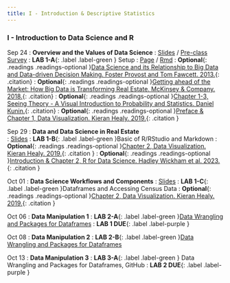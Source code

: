 ```yaml
---
title: I - Introduction & Descriptive Statistics
---
```


<h3 style="font-weight: bold;">I - Introduction to Data Science and R</h3>


Sep 24
: **Overview and the Values of Data Science**
  : [Slides](#) / [Pre-class Survey](https://forms.gle/Q2VwKdNQ2he7TzVg9)
: **LAB 1-A**{: .label .label-green } Setup
  : [Page](/labs/lab-01) / [Rmd](/labs/lab-01.Rmd)
: **Optional**{: .readings .readings-optional }[Data Science and its Relationship to Big Data and Data-driven Decision Making. Foster Provost and Tom Fawcett. 2013.](https://www.liebertpub.com/doi/full/10.1089/big.2013.1508){: .citation}
: **Optional**{: .readings .readings-optional }[Getting ahead of the Market: How Big Data is Transforming Real Estate. McKinsey & Company. 2018.](https://www.mckinsey.com/~/media/McKinsey/Industries/Capital%20Projects%20and%20Infrastructure/Our%20Insights/Getting%20ahead%20of%20the%20market%20How%20big%20data%20is%20transforming%20real%20estate/Getting-ahead-of-the-market-How-big-data-is-transforming-real-estate.pdf){: .citation}
: **Optional**{: .readings .readings-optional }[Chapter 1-3, Seeing Theory - A Visual Introduction to Probability and Statistics. Daniel Kunin.](https://seeing-theory.brown.edu){: .citation}
: **Optional**{: .readings .readings-optional }[Preface & Chapter 1, Data Visualization. Kieran Healy. 2019.](https://staff.washington.edu/yohaoyu/data-analytics-visualization/Data-Visualization-A-Practical-Introduction.pdf){: .citation }


Sep 29
: **Data and Data Science in Real Estate**  
  : [Slides](#)
: **LAB 1-B**{: .label .label-green }Basic of R/RStudio and Markdown 
: **Optional**{: .readings .readings-optional }[Chapter 2, Data Visualization. Kieran Healy. 2019.](https://staff.washington.edu/yohaoyu/data-analytics-visualization/Data-Visualization-A-Practical-Introduction.pdf){: .citation }
: **Optional**{: .readings .readings-optional }[Introduction & Chapter 2, R for Data Science. Hadley Wickham et al. 2023.](https://r4ds.hadley.nz){: .citation }


Oct 01
: **Data Science Workflows and Components**
  : [Slides](#)
: **LAB 1-C**{: .label .label-green }Dataframes and Accessing Census Data
: **Optional**{: .readings .readings-optional }[Chapter 2, Data Visualization. Kieran Healy. 2019.](https://staff.washington.edu/yohaoyu/data-analytics-visualization/Data-Visualization-A-Practical-Introduction.pdf){: .citation }

Oct 06
: **Data Manipulation 1**
: **LAB 2-A**{: .label .label-green }[Data Wrangling and Packages for Dataframes](#)
: **LAB 1 DUE**{: .label .label-purple }

Oct 08
: **Data Manipulation 2**
: **LAB 2-B**{: .label .label-green }[Data Wrangling and Packages for Dataframes](#)

Oct 13
: **Data Manipulation 3**
: **LAB 3-A**{: .label .label-green } Data Wrangling and Packages for Dataframes, GitHub
: **LAB 2 DUE**{: .label .label-purple }






